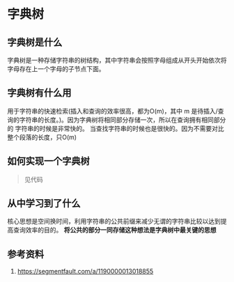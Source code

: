 # 字典树

## 字典树是什么

字典树是一种存储字符串的树结构，其中字符串会按照字母组成从开头开始依次将字母存在上一个字母的子节点下面。

## 字典树有什么用

用于字符串的快速检索(插入和查询的效率很高，都为O(m)，其中 m 是待插入/查询的字符串的长度。)。因为字典树将相同部分存储一次，所以在查询拥有相同部分的
字符串的时候是非常快的。
当查找字符串的时候也是很快的。因为不需要对比整个段落的长度，只O(m)

## 如何实现一个字典树

> 见代码

## 从中学习到了什么

核心思想是空间换时间，利用字符串的公共前缀来减少无谓的字符串比较以达到提高查询效率的目的。
**将公共的部分一同存储这种想法是字典树中最关键的思想**


## 参考资料

1. https://segmentfault.com/a/1190000013018855
